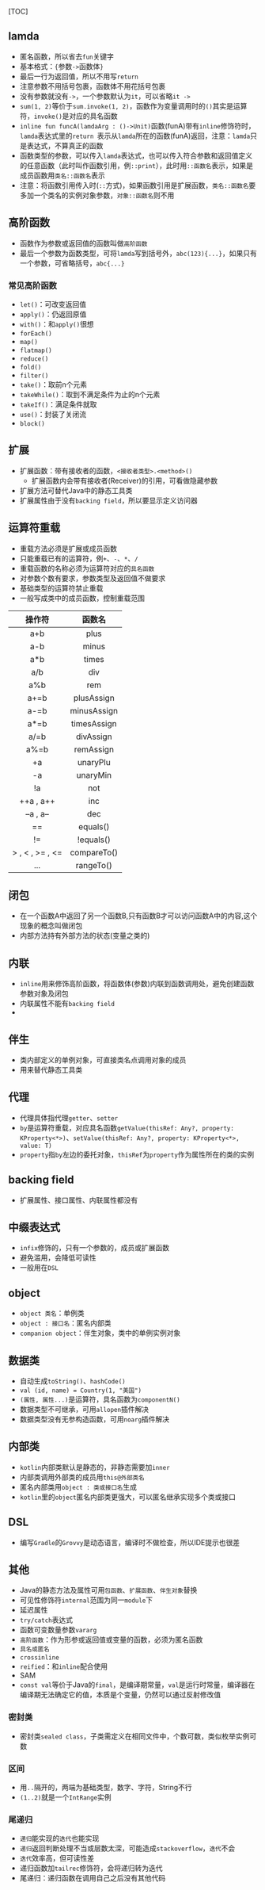 [TOC]

## lamda
* 匿名函数，所以省去`fun`关键字
* 基本格式：`{`参数`->`函数体`}`
* 最后一行为返回值，所以不用写`return`
* 注意参数不用括号包裹，函数体不用花括号包裹
* 没有参数就没有`->`，一个参数默认为`it`，可以省略`it ->`
* `sum(1, 2)`等价于`sum.invoke(1, 2)`，函数作为变量调用时的`()`其实是运算符，`invoke()`是对应的具名函数
* `inline fun funcA(lamdaArg : ()->Unit)`函数(funA)带有`inline`修饰符时，`lamda`表达式里的`return `表示从`lamda`所在的函数(funA)返回，注意：`lamda`只是表达式，不算真正的函数
* 函数类型的参数，可以传入`lamda`表达式，也可以传入符合参数和返回值定义的任意函数（此时叫作函数引用，例`::print`），此时用`::函数名`表示，如果是成员函数用`类名::函数名`表示
* 注意：将函数引用传入时(`::`方式)，如果函数引用是扩展函数，`类名::函数名`要多加一个类名的实例对象参数，`对象::函数名`则不用

## 高阶函数
* 函数作为参数或返回值的函数叫做`高阶函数`
* 最后一个参数为函数类型，可将`lamda`写到括号外，`abc(123){...}`，如果只有一个参数，可省略括号，`abc{...}`

### 常见高阶函数
* `let()`：可改变返回值
* `apply()`：仍返回原值
* `with()`：和`apply()`很想
* `forEach()`
* `map()`
* `flatmap()`
* `reduce()`
* `fold()`
* `filter()`
* `take()`：取前n个元素
* `takeWhile()`：取到不满足条件为止的n个元素
* `takeIf()`：满足条件就取
* `use()`：封装了关闭流
* `block()`

## 扩展
* 扩展函数：带有接收者的函数，`<接收者类型>.<method>()`
    * 扩展函数内会带有接收者(Receiver)的引用，可看做隐藏参数
* 扩展方法可替代Java中的静态工具类
* 扩展属性由于没有`backing field`，所以要显示定义访问器

## 运算符重载
* 重载方法必须是扩展或成员函数
* 只能重载已有的运算符，例`+`、`-`、`*`、`/`
* 重载函数的名称必须为运算符对应的`具名函数`
* 对参数个数有要求，参数类型及返回值不做要求
* 基础类型的运算符禁止重载
* 一般写成类中的成员函数，控制重载范围

操作符 | 函数名
:---: | :---:
a+b | plus
a-b | minus
a*b | times
a/b | div
a%b | rem
a+=b | plusAssign
a-=b | minusAssign
a*=b | timesAssign
a/=b | divAssign
a%=b | remAssign
+a | unaryPlu
-a | unaryMin
!a | not
++a , a++ | inc
–a , a– | dec
== | equals()
!= | !equals()
\> , < , >= , <= | compareTo()
... | rangeTo()

## 闭包
* 在一个函数A中返回了另一个函数B,只有函数B才可以访问函数A中的内容,这个现象的概念叫做闭包
* 内部方法持有外部方法的状态(变量之类的)

## 内联
* `inline`用来修饰高阶函数，将函数体(参数)内联到函数调用处，避免创建函数参数对象及闭包
* 内联属性不能有`backing field`
* 

## 伴生
* 类内部定义的单例对象，可直接类名点调用对象的成员
* 用来替代静态工具类

## 代理
* 代理具体指代理`getter`、`setter`
* `by`是运算符重载，对应具名函数`getValue(thisRef: Any?, property: KProperty<*>)`、`setValue(thisRef: Any?, property: KProperty<*>, value: T)`
* `property`指`by`左边的委托对象，`thisRef`为`property`作为属性所在的类的实例

## backing field
* 扩展属性、接口属性、内联属性都没有

## 中缀表达式
* `infix`修饰的，只有一个参数的，成员或扩展函数
* 避免滥用，会降低可读性
* 一般用在`DSL`

## object
* `object 类名`：单例类
* `object : 接口名`：匿名内部类
* `companion object`：伴生对象，类中的单例实例对象

## 数据类
* 自动生成`toString()`、`hashCode()`
* `val (id, name) = Country(1, "美国")`
* `(属性, 属性...)`是运算符，具名函数为`componentN()`
* 数据类型不可继承，可用`allopen`插件解决
* 数据类型没有无参构造函数，可用`noarg`插件解决

## 内部类
* `kotlin`内部类默认是静态的，非静态需要加`inner`
* 内部类调用外部类的成员用`this@外部类名`
* 匿名内部类用`object : 类或接口名`生成
* `kotlin`里的`object`匿名内部类更强大，可以匿名继承实现多个类或接口

## DSL
* 编写`Gradle`的`Grovvy`是动态语言，编译时不做检查，所以IDE提示也很差


## 其他
* Java的静态方法及属性可用`包函数`、`扩展函数`、`伴生对象`替换
* 可见性修饰符`internal`范围为同一`module`下
* 延迟属性
* `try/catch`表达式
* 函数可变数量参数`vararg`
* `高阶函数`：作为形参或返回值或变量的函数，必须为匿名函数
* `具名或匿名`
* `crossinline`
* `reified`：和`inline`配合使用
* SAM
* `const val`等价于Java的`final`，是编译期常量，`val`是运行时常量，编译器在编译期无法确定它的值，本质是个变量，仍然可以通过反射修改值

### 密封类
* 密封类`sealed class`，子类需定义在相同文件中，个数可数，类似枚举实例可数

### 区间
* 用`..`隔开的，两端为基础类型，数字、字符，String不行
* `(1..2)`就是一个`IntRange`实例

### 尾递归
* `递归`能实现的`迭代`也能实现
* `递归`返回判断处理不当或层数太深，可能造成`stackoverflow`，`迭代`不会
* `迭代`效率高，但可读性差
* 递归函数加`tailrec`修饰符，会将递归转为迭代
* 尾递归：递归函数在调用自己之后没有其他代码